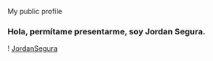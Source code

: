 My public profile
### Hola, permítame presentarme, soy Jordan Segura.

! [JordanSegura](https://github.com/jordyLuis1597/JordanSegura/blob/main/Jordan_Y_Robot.JPG)
